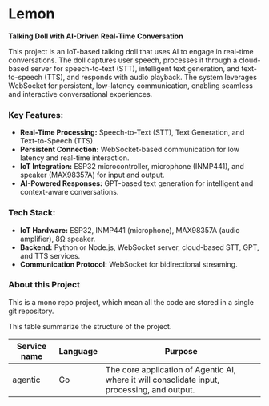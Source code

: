 # Lemon
**Talking Doll with AI-Driven Real-Time Conversation**

This project is an IoT-based talking doll that uses AI to engage in real-time conversations. The doll captures user speech, processes it through a cloud-based server for speech-to-text (STT), intelligent text generation, and text-to-speech (TTS), and responds with audio playback. The system leverages WebSocket for persistent, low-latency communication, enabling seamless and interactive conversational experiences.

### Key Features:
- **Real-Time Processing:** Speech-to-Text (STT), Text Generation, and Text-to-Speech (TTS).
- **Persistent Connection:** WebSocket-based communication for low latency and real-time interaction.
- **IoT Integration:** ESP32 microcontroller, microphone (INMP441), and speaker (MAX98357A) for input and output.
- **AI-Powered Responses:** GPT-based text generation for intelligent and context-aware conversations.

### Tech Stack:
- **IoT Hardware:** ESP32, INMP441 (microphone), MAX98357A (audio amplifier), 8Ω speaker.
- **Backend:** Python or Node.js, WebSocket server, cloud-based STT, GPT, and TTS services.
- **Communication Protocol:** WebSocket for bidirectional streaming.

### About this Project

This is a mono repo project, which mean all the code are stored in a single git repository.

This table summarize the structure of the project.


| Service name | Language | Purpose                                                                                      |
|--------------|----------|----------------------------------------------------------------------------------------------|
| agentic      | Go       | The core application of Agentic AI, where it will consolidate input, processing, and output. |